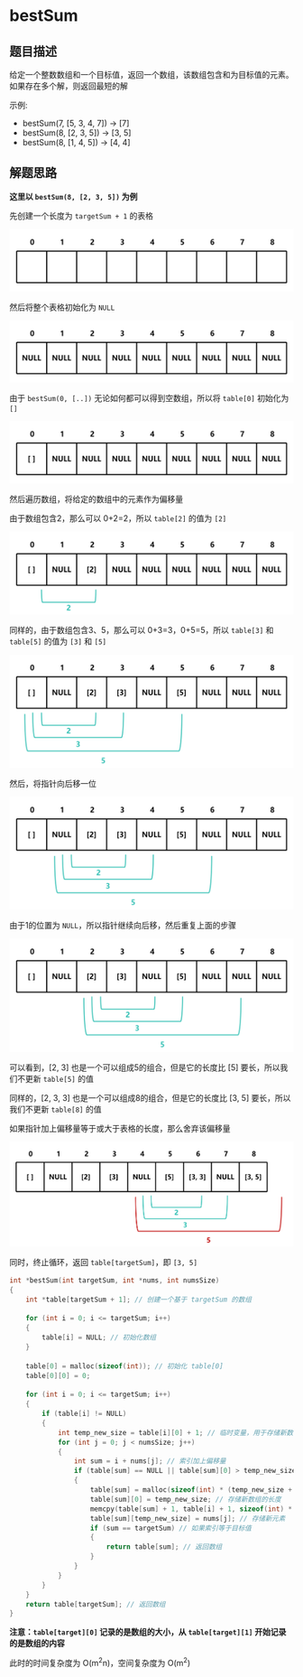 # bestSum

## 题目描述

给定一个整数数组和一个目标值，返回一个数组，该数组包含和为目标值的元素。如果存在多个解，则返回最短的解

示例:

- bestSum(7, [5, 3, 4, 7]) -> [7]
- bestSum(8, [2, 3, 5]) -> [3, 5]
- bestSum(8, [1, 4, 5]) -> [4, 4]

## 解题思路

**这里以 `bestSum(8, [2, 3, 5])` 为例**

先创建一个长度为 `targetSum + 1` 的表格

![step1](imgs/step1.png)

然后将整个表格初始化为 `NULL`

![step2](imgs/step2.png)

由于 `bestSum(0, [..])` 无论如何都可以得到空数组，所以将 `table[0]` 初始化为 `[]`

![step3](imgs/step3.png)

然后遍历数组，将给定的数组中的元素作为偏移量

由于数组包含2，那么可以 0+2=2，所以 `table[2]` 的值为 `[2]`

![step4](imgs/step4.png)

同样的，由于数组包含3、5，那么可以 0+3=3，0+5=5，所以 `table[3]` 和 `table[5]` 的值为 `[3]` 和 `[5]`

![step5](imgs/step5.png)

然后，将指针向后移一位

![step6](imgs/step6.png)

由于1的位置为 `NULL`，所以指针继续向后移，然后重复上面的步骤

![step7](imgs/step7.png)

可以看到，[2, 3] 也是一个可以组成5的组合，但是它的长度比 [5] 要长，所以我们不更新 `table[5]` 的值

同样的，[2, 3, 3] 也是一个可以组成8的组合，但是它的长度比 [3, 5] 要长，所以我们不更新 `table[8]` 的值

如果指针加上偏移量等于或大于表格的长度，那么舍弃该偏移量

![step8](imgs/step8.png)

同时，终止循环，返回 `table[targetSum]`，即 `[3, 5]`

```c
int *bestSum(int targetSum, int *nums, int numsSize)
{
    int *table[targetSum + 1]; // 创建一个基于 targetSum 的数组

    for (int i = 0; i <= targetSum; i++)
    {
        table[i] = NULL; // 初始化数组
    }

    table[0] = malloc(sizeof(int)); // 初始化 table[0]
    table[0][0] = 0;

    for (int i = 0; i <= targetSum; i++)
    {
        if (table[i] != NULL)
        {
            int temp_new_size = table[i][0] + 1; // 临时变量，用于存储新数组的长度
            for (int j = 0; j < numsSize; j++)
            {
                int sum = i + nums[j]; // 索引加上偏移量
                if (table[sum] == NULL || table[sum][0] > temp_new_size && sum <= targetSum) // 如果新数组的长度小于旧数组的长度或数组为空
                {
                    table[sum] = malloc(sizeof(int) * (temp_new_size + 1)); // 分配内存
                    table[sum][0] = temp_new_size; // 存储新数组的长度
                    memcpy(table[sum] + 1, table[i] + 1, sizeof(int) * table[i][0]); // 复制数组
                    table[sum][temp_new_size] = nums[j]; // 存储新元素
                    if (sum == targetSum) // 如果索引等于目标值
                    {
                        return table[sum]; // 返回数组
                    }
                }
            }
        }
    }
    return table[targetSum]; // 返回数组
}
```

**注意：`table[target][0]` 记录的是数组的大小，从 `table[target][1]` 开始记录的是数组的内容**

此时的时间复杂度为 O(m<sup>2</sup>n)，空间复杂度为 O(m<sup>2</sup>)